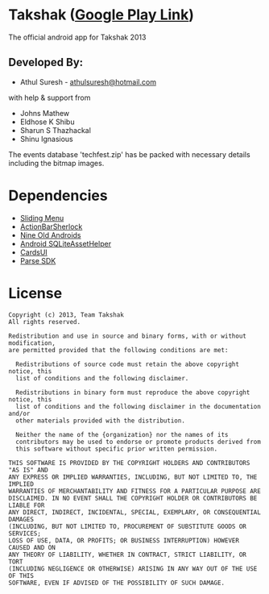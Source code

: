 Takshak ([Google Play Link](https://play.google.com/store/apps/details?id=com.crunchbang.takshak&hl=en))
=======

The official android app for Takshak 2013


## Developed By:
* Athul Suresh - athulsuresh@hotmail.com

 with help & support from 
* Johns Mathew 
* Eldhose K Shibu
* Sharun S Thazhackal
* Shinu Ignasious

The events database 'techfest.zip' has be packed with necessary details including the bitmap images.

Dependencies
============
* [Sliding Menu](https://github.com/jfeinstein10/SlidingMenu)
* [ActionBarSherlock](https://github.com/JakeWharton/ActionBarSherlock)
* [Nine Old Androids](https://github.com/JakeWharton/NineOldAndroids)
* [Android SQLiteAssetHelper](https://github.com/jgilfelt/android-sqlite-asset-helper)
* [CardsUI](https://github.com/Androguide/cardsui-for-android)
* [Parse SDK](https://www.parse.com)


License
=======
```
Copyright (c) 2013, Team Takshak
All rights reserved.

Redistribution and use in source and binary forms, with or without modification,
are permitted provided that the following conditions are met:

  Redistributions of source code must retain the above copyright notice, this
  list of conditions and the following disclaimer.

  Redistributions in binary form must reproduce the above copyright notice, this
  list of conditions and the following disclaimer in the documentation and/or
  other materials provided with the distribution.

  Neither the name of the {organization} nor the names of its
  contributors may be used to endorse or promote products derived from
  this software without specific prior written permission.

THIS SOFTWARE IS PROVIDED BY THE COPYRIGHT HOLDERS AND CONTRIBUTORS "AS IS" AND
ANY EXPRESS OR IMPLIED WARRANTIES, INCLUDING, BUT NOT LIMITED TO, THE IMPLIED
WARRANTIES OF MERCHANTABILITY AND FITNESS FOR A PARTICULAR PURPOSE ARE
DISCLAIMED. IN NO EVENT SHALL THE COPYRIGHT HOLDER OR CONTRIBUTORS BE LIABLE FOR
ANY DIRECT, INDIRECT, INCIDENTAL, SPECIAL, EXEMPLARY, OR CONSEQUENTIAL DAMAGES
(INCLUDING, BUT NOT LIMITED TO, PROCUREMENT OF SUBSTITUTE GOODS OR SERVICES;
LOSS OF USE, DATA, OR PROFITS; OR BUSINESS INTERRUPTION) HOWEVER CAUSED AND ON
ANY THEORY OF LIABILITY, WHETHER IN CONTRACT, STRICT LIABILITY, OR TORT
(INCLUDING NEGLIGENCE OR OTHERWISE) ARISING IN ANY WAY OUT OF THE USE OF THIS
SOFTWARE, EVEN IF ADVISED OF THE POSSIBILITY OF SUCH DAMAGE.
```
